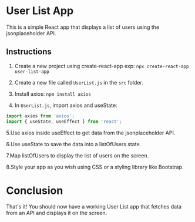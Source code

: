 # User List App

This is a simple React app that displays a list of users using the jsonplaceholder API.

## Instructions

1. Create a new project using create-react-app exp: `npx create-react-app user-list-app`

2. Create a new file called `UserList.js` in the `src` folder.

3. Install axios: `npm install axios`

4. In `UserList.js`, import axios and useState:
```javascript
import axios from 'axios';
import { useState, useEffect } from 'react';
```

5.Use axios inside useEffect to get data from the jsonplaceholder API.

6.Use useState to save the data into a listOfUsers state.

7.Map listOfUsers to display the list of users on the screen.

8.Style your app as you wish using CSS or a styling library like Bootstrap.

# Conclusion
That's it! You should now have a working User List app that fetches data from an API and displays it on the screen.
